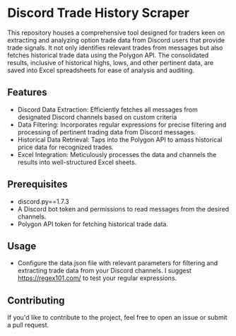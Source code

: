 # Discord Trade History Scraper

This repository houses a comprehensive tool designed for traders keen on extracting and analyzing option trade data from Discord users that provide trade signals. It not only identifies relevant trades from messages but also fetches historical trade data using the Polygon API. The consolidated results, inclusive of historical highs, lows, and other pertinent data, are saved into Excel spreadsheets for ease of analysis and auditing.

## Features

- Discord Data Extraction: Efficiently fetches all messages from designated Discord channels based on custom criteria
- Data Filtering: Incorporates regular expressions for precise filtering and processing of pertinent trading data from Discord messages.
- Historical Data Retrieval: Taps into the Polygon API to amass historical price data for recognized trades.
- Excel Integration: Meticulously processes the data and channels the results into well-structured Excel sheets.

## Prerequisites

- discord.py==1.7.3
- A Discord bot token and permissions to read messages from the desired channels.
- Polygon API token for fetching historical trade data.

## Usage

- Configure the data.json file with relevant parameters for filtering and extracting trade data from your Discord channels. I suggest https://regex101.com/ to test your regular expressions.

## Contributing

If you'd like to contribute to the project, feel free to open an issue or submit a pull request.
